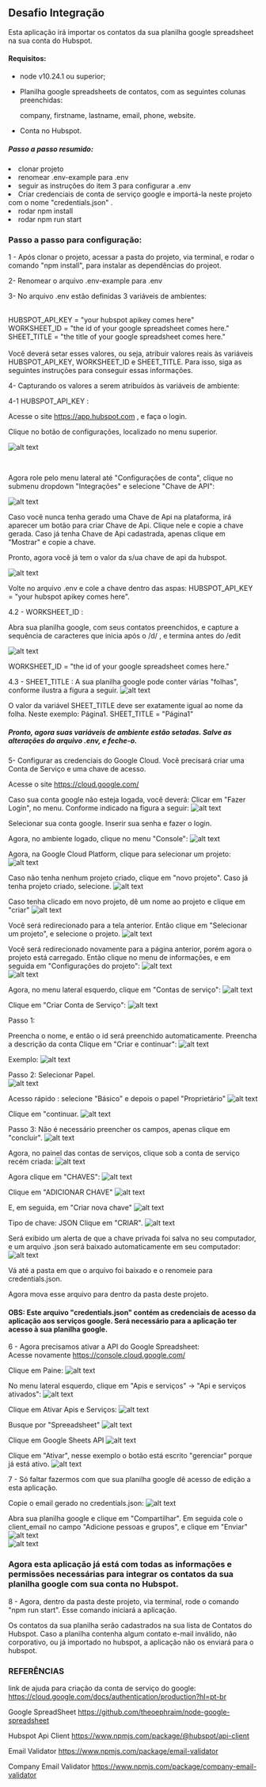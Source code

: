 <h2>Desafio Integração</h2>
<div>
   Esta aplicação irá importar os contatos da sua planilha google spreadsheet na sua conta do Hubspot.
</div>


<h4>Requisitos:</h4>

<div>
<ul>
<li>
node v10.24.1 ou superior;
</li>
<li>
<p>Planilha google spreadsheets de contatos, com as seguintes colunas preenchidas:</p>
<p>company, firstname, lastname, email, phone, website. </p>
</li>
<li>
Conta no Hubspot. 
</li>
</ul>
</div>

<div>
<h5>Passo a passo resumido:</h5>
<li> clonar projeto</li>
<li> renomear .env-example para .env</li>
<li> seguir as instruções do item 3 para configurar a .env</li>
<li> Criar credenciais de conta de serviço google e importá-la neste projeto com o nome "credentials.json" .</li>
<li> rodar npm install</li>
<li> rodar npm run start</li>
</div>


### Passo a passo para configuração: 

1 - Após clonar o projeto, acessar a pasta do projeto, via terminal, e rodar o comando "npm install", para instalar as dependências do projeot.


2- Renomear o arquivo .env-example para .env


3- No arquivo .env estão definidas 3 variáveis de ambientes:

<br>HUBSPOT_API_KEY = "your hubspot apikey comes here"
<br>WORKSHEET_ID = "the id of your google spreadsheet comes here."
<br>SHEET_TITLE = "the title of your google spreadsheet comes here." 
<br>
<br>
Você deverá setar esses valores, ou seja, atribuir valores reais às variáveis HUBSPOT_API_KEY, WORKSHEET_ID e SHEET_TITLE.
Para isso, siga as seguintes instruções para conseguir essas informações.


4- Capturando os valores a serem atribuídos às variáveis de ambiente: 


4-1 HUBSPOT_API_KEY :

Acesse o site https://app.hubspot.com , e faça o login. 

Clique no botão de configurações, localizado no menu superior. 

![alt text](images/hubspot-botao-config.png)

<br>

Agora role pelo menu lateral até "Configurações de conta", clique no submenu dropdown "Integrações" e
selecione "Chave de API":

![alt text](images/hubspot-clica-chave-api.png)
<br>

Caso você nunca tenha gerado uma Chave de Api na plataforma, irá aparecer um botão para criar Chave de Api. Clique nele e copie a chave gerada. Caso já tenha Chave de Api cadastrada, apenas clique em "Mostrar" e copie a chave.

Pronto, agora você já tem o valor da s/ua chave de api da hubspot. 

![alt text](images/hubspot-chaves-api.png)
<br>

Volte no arquivo .env e cole a chave dentro das aspas:
HUBSPOT_API_KEY = "your hubspot apikey comes here".


4.2 - WORKSHEET_ID :

Abra sua planilha google, com seus contatos preenchidos, e capture a sequência de caracteres que inicia após o /d/ , e termina antes do /edit

![alt text](images/worksheet-id.png)
<br>

WORKSHEET_ID = "the id of your google spreadsheet comes here."



4.3 - SHEET_TITLE :
A sua planilha google pode conter várias "folhas", conforme ilustra a figura a seguir.
![alt text](images/sheet-title.png)
<br>

O valor da variável SHEET_TITLE deve ser exatamente igual ao nome da folha. Neste exemplo: Página1.
SHEET_TITLE = "Página1" 


##### Pronto, agora suas variáveis de ambiente estão setadas. Salve as alterações do arquivo .env, e feche-o.


<!-- ### Atenção!!!
#### Este projeto já está com uma credencial google importada (credentials.json). Para que o desafio possa ser executado sem que haja necessidade dessa configuração. Porém essa não é uma boa prática de programação e segurança. Portanto, em 15 dias irei tirar esse arquivo deste repositório (em 09/06/22). E, a partir de então, será necessário configurar uma conta de serviço google e importá-la neste projeto. Para isso, siga as instruções do item 5.  -->



5- Configurar as credenciais do Google Cloud. Você precisará criar uma Conta de Serviço e uma chave de acesso. 

Acesse o site https://cloud.google.com/

Caso sua conta google não esteja logada, você deverá:
Clicar em "Fazer Login", no menu. Conforme indicado na figura a seguir:
    ![alt text](images/login-google-cloud.png)
    <br>
            

Selecionar sua conta google.
Inserir sua senha e fazer o login.
            
Agora, no ambiente logado, clique no menu "Console":
        ![alt text](images/console-cloud.png)
        <br>
                

Agora, na Google Cloud Platform, clique para selecionar um projeto:
        ![alt text](images/selecione-projeto.png)
        <br>
                

Caso não tenha nenhum projeto criado, clique em "novo projeto". Caso já tenha projeto criado, selecione. 
        ![alt text](images/selecione-ou-crie.png)
        <br>
                

Caso tenha clicado em novo projeto, dê um nome ao projeto e clique em "criar"
        ![alt text](images/cria-novo-projeto.png)
        <br>
                

Você será redirecionado para a tela anterior. Então clique em "Selecionar um projeto", e selecione o projeto.
        ![alt text](images/clica-no-projeto.png)
        <br>
                

Você será redirecionado novamente para a página anterior, porém agora o projeto está carregado. Então clique no menu de informações, e em seguida em "Configurações do projeto":
        ![alt text](images/clica-menu-informacoes.png)
        <br>
        ![alt text](images/configuracoes-projeto.png)
        <br>
                

Agora, no menu lateral esquerdo, clique em "Contas de serviço":
        ![alt text](images/menu-contas-de-servicos.png)
        <br>


Clique em "Criar Conta de Serviço":
        ![alt text](images/criar-conta-servico.png)
        <br>

Passo 1:   
                 
Preencha o nome, e então o id será preenchido automaticamente. Preencha a descrição da conta
Clique em "Criar e continuar":
    ![alt text](images/criando-conta-servico-1.png)
    <br>
                    

Exemplo:
    ![alt text](images/exemplo-conta-servico.png)
    <br>



Passo 2:
Selecionar Papel.  
    ![alt text](images/selecionar-papel.png)
    <br>
                    
Acesso rápido : selecione "Básico" e depois o papel "Proprietário"
    ![alt text](images/proprietario.png)
    <br>
                    
Clique em "continuar.
    ![alt text](images/proprietario-continuar.png)
    <br>

Passo 3:
    Não é necessário preencher os campos, apenas clique em "concluir".
    ![alt text](images/concluir-conta-servico.png)
    <br>

        
Agora, no painel das contas de serviços, clique sob a conta de serviço recém criada:
    ![alt text](images/clica-conta-servico.png)
    <br>


Agora clique em "CHAVES":
    ![alt text](images/chaves.png)
    <br>


Clique em "ADICIONAR CHAVE"
        ![alt text](images/adicionar-chave.png)
        <br>


E, em seguida, em "Criar nova chave"
        ![alt text](images/criar-nova-chave.png)
        <br>


Tipo de chave: JSON
        Clique em "CRIAR".
        ![alt text](images/cria-nova-chave.png)
        <br>


Será exibido um alerta de que a chave privada foi salva no seu computador, e um arquivo .json será baixado automaticamente em seu computador:
        ![alt text](images/chave-salva-json.png)
        <br>


Vá até a pasta em que o arquivo foi baixado e o renomeie para credentials.json.

Agora mova esse arquivo para dentro da pasta deste projeto.
        


#### OBS: Este arquivo "credentials.json" contém as credenciais de acesso da aplicação aos serviços google. Será necessário para a aplicação ter acesso à sua planilha google.


6 - Agora precisamos ativar a API do Google Spreadsheet:
<br>Acesse novamente https://console.cloud.google.com/

Clique em Paine:
![alt text](images/painel-cloud.png)
<br>


No menu lateral esquerdo, clique em "Apis e serviços" -> "Api e serviços ativados":
![alt text](images/apis-e-servicos.png)
<br>


Clique em Ativar Apis e Serviços:
![alt text](images/ativar-api.png)
<br>


Busque por "Spreeadsheet"
![alt text](images/buscar-api.png)
<br>


Clique em Google Sheets API
![alt text](images/spreadhsheet.png)
<br>


Clique em "Ativar", nesse exemplo o botão está escrito "gerenciar" porque já está ativo.
![alt text](images/ativar-api-spreadhsheet.png)
<br>

    

7 - Só faltar fazermos com que sua planilha google dê acesso de edição a esta aplicação.

Copie o email gerado no credentials.json:
    ![alt text](images/client-email-google-account.png)
    <br>

Abra sua planilha google e clique em "Compartilhar". Em seguida cole o client_email no campo "Adicione pessoas e grupos", e clique em "Enviar"
    ![alt text](images/compartilhar-planilha.png)
    <br>
    ![alt text](images/compartilha-com-email.png)
    <br>
    

### Agora esta aplicação já está com todas as informações e permissões necessárias para integrar os contatos da sua planilha google com sua conta no Hubspot.


8 - Agora, dentro da pasta deste projeto, via terminal, rode o comando "npm run start".
Esse comando iniciará a aplicação.

Os contatos da sua planilha serão cadastrados na sua lista de Contatos do Hubspot.
Caso a planilha contenha algum contato e-mail inválido, não corporativo, ou já importado no hubspot, a aplicação não os enviará para o hubspot. 






### REFERÊNCIAS

link de ajuda para criação da conta de serviço do google:
https://cloud.google.com/docs/authentication/production?hl=pt-br


Google SpreadSheet
https://github.com/theoephraim/node-google-spreadsheet

Hubspot Api Client
https://www.npmjs.com/package/@hubspot/api-client

Email Validator
https://www.npmjs.com/package/email-validator

Company Email Validator
https://www.npmjs.com/package/company-email-validator

